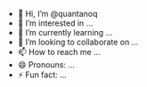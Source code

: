 - 👋 Hi, I’m @quantanoq
- 👀 I’m interested in ...
- 🌱 I’m currently learning ...
- 💞️ I’m looking to collaborate on ...
- 📫 How to reach me ...
- 😄 Pronouns: ...
- ⚡ Fun fact: ...

<!---
quantanoq/quantanoq is a ✨ special ✨ repository because its `README.md` (this file) appears on your GitHub profile.
You can click the Preview link to take a look at your changes.
--->
